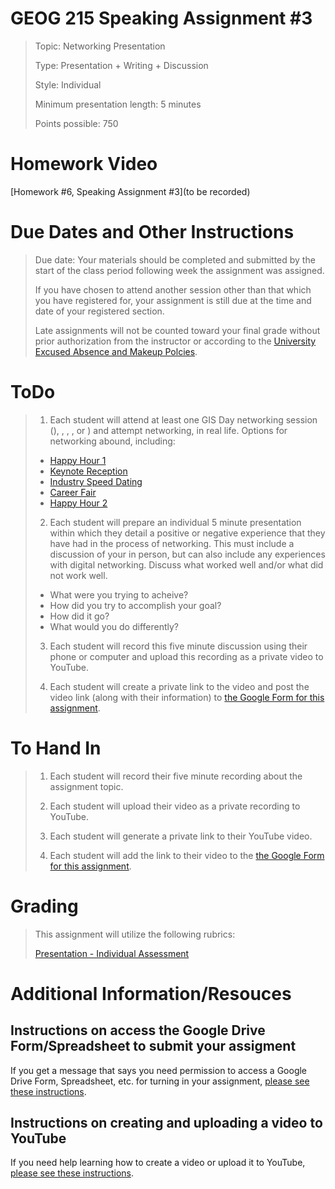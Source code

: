 # GEOG 215 Speaking Assignment #3
>Topic: Networking Presentation
>
>Type: Presentation + Writing + Discussion
>
>Style: Individual
>
>Minimum presentation length: 5 minutes
>
>Points possible: 750
>

# Homework Video
[Homework #6, Speaking Assignment #3](to be recorded)


# Due Dates and Other Instructions
> Due date: Your materials should be completed and submitted by the start of the class period following week the assignment was assigned.
>
> If you have chosen to attend another session other than that which you have registered for, your assignment is still due at the time and date of your registered section.
>
> Late assignments will not be counted toward your final grade without prior authorization from the instructor or according to the [University Excused Absence and Makeup Polcies](https://student-rules.tamu.edu/rule07/).
>

# ToDo
>
>1. Each student will attend at least one GIS Day networking session (), , , , or ) and attempt networking, in real life. Options for networking abound, including:
> * [Happy Hour 1](https://gisday.tamu.edu/sessions/#/details/64b32049-5bda-4b0f-b4ba-d0d9cdf9e3f7?utm_source=tamu-geog&utm_medium=web&utm_content=geog-215&utm_campaign=gisday-general-2019-11-10)
> * [Keynote Reception](https://gisday.tamu.edu/sessions/#/details/742f9c41-c194-4149-b43c-6ecd90281b4a?utm_source=tamu-geog&utm_medium=web&utm_content=geog-215&utm_campaign=gisday-general-2019-11-10)
> * [Industry Speed Dating](https://gisday.tamu.edu/sessions/#/details/90c0da4b-edc7-4c0d-a91f-6efb7621f8a3?utm_source=tamu-geog&utm_medium=web&utm_content=geog-215&utm_campaign=gisday-general-2019-11-10)
> * [Career Fair](https://gisday.tamu.edu/sessions/#/details/dfe2b4eb-9093-4c4f-9216-9f0973f2faec?utm_source=tamu-geog&utm_medium=web&utm_content=geog-215&utm_campaign=gisday-general-2019-11-10)
> * [Happy Hour 2](https://gisday.tamu.edu/sessions/#/details/ad0c21e7-0dfd-4c10-858d-e94eb9c48def?utm_source=tamu-geog&utm_medium=web&utm_content=geog-215&utm_campaign=gisday-general-2019-11-10)
>
>
>2. Each student will prepare an individual 5 minute presentation within which they detail a positive or negative experience that they have had in the process of networking. This must include a discussion of your in person, but can also include any experiences with digital networking. Discuss what worked well and/or what did not work well. 
>
> * What were you trying to acheive? 
> * How did you try to accomplish your goal?
> * How did it go? 
> * What would you do differently?
>
>
>3. Each student will record this five minute discussion using their phone or computer and upload this recording as a private video to YouTube.
>
>
>4. Each student will create a private link to the video and post the video link (along with their information) to [the Google Form for this assignment](https://forms.gle/t5WzRadNREFrBREBA).



# To Hand In
>
>1. Each student will record their five minute recording about the assignment topic.
>
>2. Each student will upload their video as a private recording to YouTube.
>
>3. Each student will generate a private link to their YouTube video.
>
>4. Each student will add the link to their video to the [the Google Form for this assignment](https://forms.gle/t5WzRadNREFrBREBA).


# Grading
>
> This assignment will utilize the following rubrics:
>
>[Presentation - Individual Assessment](../rubrics/individualpresentation.md)
>

# Additional Information/Resouces

## Instructions on access the Google Drive Form/Spreadsheet to submit your assigment

If you get a message that says you need permission to access a Google Drive Form, Spreadsheet, etc. for turning in your assignment, [please see these instructions](https://github.tamu.edu/TAMU-GEOG-215-GeospatialCornerstone/GEOG-215-GeospatialCornerstone/blob/master/HowTos/accessingGoogleDriveForms.md).



## Instructions on creating and uploading a video to YouTube

If you need help learning how to create a video or upload it to YouTube, [please see these instructions](https://github.tamu.edu/TAMU-GEOG-215-GeospatialCornerstone/GEOG-215-GeospatialCornerstone/blob/master/HowTos/recordAVideo.md).
